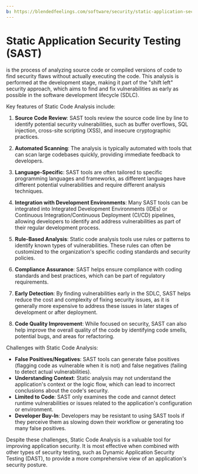 ```yaml
---
b: https://blendedfeelings.com/software/security/static-application-security-testing-sast.md
---
```


# Static Application Security Testing (SAST) 
is the process of analyzing source code or compiled versions of code to find security flaws without actually executing the code. This analysis is performed at the development stage, making it part of the "shift left" security approach, which aims to find and fix vulnerabilities as early as possible in the software development lifecycle (SDLC).

Key features of Static Code Analysis include:

1. **Source Code Review**: SAST tools review the source code line by line to identify potential security vulnerabilities, such as buffer overflows, SQL injection, cross-site scripting (XSS), and insecure cryptographic practices.

2. **Automated Scanning**: The analysis is typically automated with tools that can scan large codebases quickly, providing immediate feedback to developers.

3. **Language-Specific**: SAST tools are often tailored to specific programming languages and frameworks, as different languages have different potential vulnerabilities and require different analysis techniques.

4. **Integration with Development Environments**: Many SAST tools can be integrated into Integrated Development Environments (IDEs) or Continuous Integration/Continuous Deployment (CI/CD) pipelines, allowing developers to identify and address vulnerabilities as part of their regular development process.

5. **Rule-Based Analysis**: Static code analysis tools use rules or patterns to identify known types of vulnerabilities. These rules can often be customized to the organization's specific coding standards and security policies.

6. **Compliance Assurance**: SAST helps ensure compliance with coding standards and best practices, which can be part of regulatory requirements.

7. **Early Detection**: By finding vulnerabilities early in the SDLC, SAST helps reduce the cost and complexity of fixing security issues, as it is generally more expensive to address these issues in later stages of development or after deployment.

8. **Code Quality Improvement**: While focused on security, SAST can also help improve the overall quality of the code by identifying code smells, potential bugs, and areas for refactoring.

Challenges with Static Code Analysis:

- **False Positives/Negatives**: SAST tools can generate false positives (flagging code as vulnerable when it is not) and false negatives (failing to detect actual vulnerabilities).
- **Understanding Context**: Static analysis may not understand the application's context or the logic flow, which can lead to incorrect conclusions about the code's security.
- **Limited to Code**: SAST only examines the code and cannot detect runtime vulnerabilities or issues related to the application's configuration or environment.
- **Developer Buy-In**: Developers may be resistant to using SAST tools if they perceive them as slowing down their workflow or generating too many false positives.

Despite these challenges, Static Code Analysis is a valuable tool for improving application security. It is most effective when combined with other types of security testing, such as Dynamic Application Security Testing (DAST), to provide a more comprehensive view of an application's security posture.